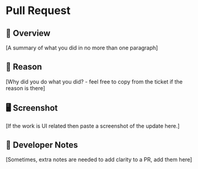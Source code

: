 # Pull Request

## 🚀 Overview

[A summary of what you did in no more than one paragraph]

## 🤔 Reason

[Why did you do what you did? - feel free to copy from the ticket if the reason is there]

## 🖥️ Screenshot

[If the work is UI related then paste a screenshot of the update here.]

## 📝 Developer Notes

[Sometimes, extra notes are needed to add clarity to a PR, add them here]
